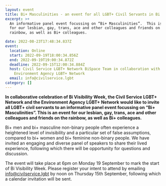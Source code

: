 ```yaml
---
layout: event
title: Bi+ Masculinities - an event for all LGBT+ Civil Servants in Bi Visibility Week
excerpt: >+
  An informative panel event focussing on “Bi+ Masculinities”.  This is an event
  for our lesbian, gay, trans, ace and other colleagues and friends on the
  rainbow, as well as Bi+ colleagues.

date: 2022-08-23T17:48:34.837Z
event:
  location: Online
  start: 2022-09-19T18:00:34.856Z
  end: 2022-09-19T19:00:34.872Z
  deadline: 2022-09-15T12:00:34.884Z
  host: Civil Service LGBT+ Network BiSpace Team in collaboration with The
    Environment Agency LGBT+ Network
  email: info@civilservice.lgbt
category: []
---
```

**In collaborative celebration of Bi Visibility Week, the Civil Service LGBT+ Network and the Environment Agency LGBT+ Network would like to invite all LGBT+ civil servants to an informative panel event focussing on “Bi+ Masculinities”.  This is an event for our lesbian, gay, trans, ace and other colleagues and friends on the rainbow, as well as Bi+ colleagues.**

Bi+ men and bi+ masculine non-binary people often experience a heightened level of invisibility and a particular set of false assumptions, compared to bi+ women and bi+ feminine non-binary people.  We have invited an engaging and diverse panel of speakers to share their lived experience, following which there will be opportunity for questions and discussion.

The event will take place at 6pm on Monday 19 September to mark the start of Bi Visibility Week.  Please register your intent to attend by emailing <info@civilservice.lgbt> by noon on Thursday 15th September, following which a calendar invitation will be sent.